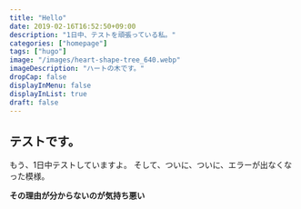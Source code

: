 ```yaml
---
title: "Hello"
date: 2019-02-16T16:52:50+09:00
description: "1日中、テストを頑張っている私。"
categories: ["homepage"]
tags: ["hugo"]
image: "/images/heart-shape-tree_640.webp"
imageDescription: "ハートの木です。"
dropCap: false
displayInMenu: false
displayInList: true
draft: false
---
```

## テストです。
もう、1日中テストしていますよ。
そして、ついに、ついに、エラーが出なくなった模様。

**その理由が分からないのが気持ち悪い**
